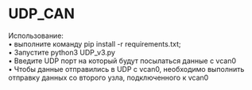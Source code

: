 # UDP_CAN
Использование: <br />
• выполните команду pip install -r requirements.txt; <br />
• Запустите python3 UDP_v3.py <br />
• Введите UDP порт на который будут посылаться данные с vcan0 <br />
• Чтобы данные отправились в UDP с vcan0, необходимо выполнить отправку данных со второго узла, подключенного к vcan0
